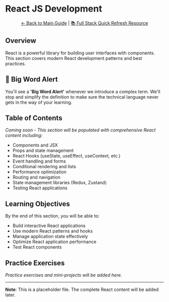 # React JS Development

<div align="center">

[← Back to Main Guide](../README.md) | [📚 Full Stack Quick Refresh Resource](../README.md)

</div>

## Overview

React is a powerful library for building user interfaces with components. This section covers modern React development patterns and best practices.

## 🚨 Big Word Alert

You'll see a **'Big Word Alert'** whenever we introduce a complex term. We'll stop and simplify the definition to make sure the technical language never gets in the way of your learning.

## Table of Contents

_Coming soon - This section will be populated with comprehensive React content including:_

- Components and JSX
- Props and state management
- React Hooks (useState, useEffect, useContext, etc.)
- Event handling and forms
- Conditional rendering and lists
- Performance optimization
- Routing and navigation
- State management libraries (Redux, Zustand)
- Testing React applications

## Learning Objectives

By the end of this section, you will be able to:

- Build interactive React applications
- Use modern React patterns and hooks
- Manage application state effectively
- Optimize React application performance
- Test React components

## Practice Exercises

_Practice exercises and mini-projects will be added here._

---

**Note**: This is a placeholder file. The complete React content will be added later.
